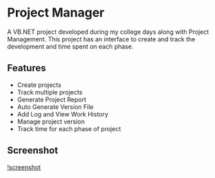 # Project Manager
A VB.NET project developed during my college days along with Project Management.
This project has an interface to create and track the development and time spent on each phase.

## Features
- Create projects
- Track multiple projects
- Generate Project Report
- Auto Generate Version File
- Add Log and View Work History
- Manage project version
- Track time for each phase of project

## Screenshot
[!screenshot](assets/screenshots/v1_screenshot.jpg)